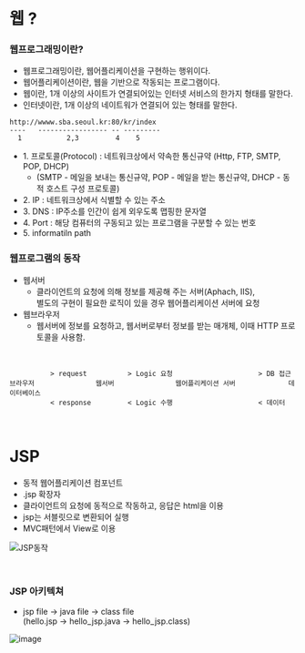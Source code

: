 # 웹 ?
### 웹프로그래밍이란?
+ 웹프로그래밍이란, 웹어플리케이션을 구현하는 행위이다.
+ 웹어플리케이션이란, 웹을 기반으로 작동되는 프로그램이다.
+ 웹이란, 1개 이상의 사이트가 연결되어있는 인터넷 서비스의 한가지 형태를 말한다.
+ 인터넷이란, 1개 이상의 네이트워가 연결되어 있는 형태를 말한다.

``` 
http://wwww.sba.seoul.kr:80/kr/index
----   ----------------- -- ---------
  1           2,3         4    5
```
+ 1\. 프로토콜(Protocol) : 네트워크상에서 약속한 통신규약 (Http, FTP, SMTP, POP, DHCP)
  + (SMTP - 메일을 보내는 통신규약, POP - 메일을 받는 통신규약, DHCP - 동적 호스트 구성 프로토콜)
+ 2\. IP : 네트워크상에서 식별할 수 있는 주소
+ 3\. DNS : IP주소를 인간이 쉽게 외우도록 맵핑한 문자열
+ 4\. Port : 해당 컴퓨터의 구동되고 있는 프로그램을 구분할 수 있는 번호
+ 5\. informatiln path

### 웹프로그램의 동작
+ 웹서버
  + 클라이언트의 요청에 의해 정보를 제공해 주는 서버(Aphach, IIS),  
  별도의 구현이 필요한 로직이 있을 경우 웹어플리케이션 서버에 요청
+ 웹브라우저
  + 웹서버에 정보를 요청하고, 웹서버로부터 정보를 받는 매개체, 이때 HTTP 프로토콜을 사용함.

<br>

```
          > request          > Logic 요청                     > DB 접근
브라우저               웹서버               웹어플리케이션 서버             데이터베이스
          < response         < Logic 수행                     < 데이터
```
<br>

# JSP
+ 동적 웹어플리케이션 컴포넌트
+ .jsp 확장자
+ 클라이언트의 요청에 동적으로 작동하고, 응답은 html을 이용
+ jsp는 서블릿으로 변환되어 실행
+ MVC패턴에서 View로 이용

![JSP동작](https://user-images.githubusercontent.com/59919620/75901661-38355480-5e82-11ea-954e-5f760b37cd0d.JPG)

<br>

### JSP 아키텍쳐
+ jsp file -> java file -> class file  
  (hello.jsp -> hello_jsp.java -> hello_jsp.class)
  
![image](https://user-images.githubusercontent.com/59919620/75904338-5dc45d00-5e86-11ea-8076-c74c0523160f.png)
